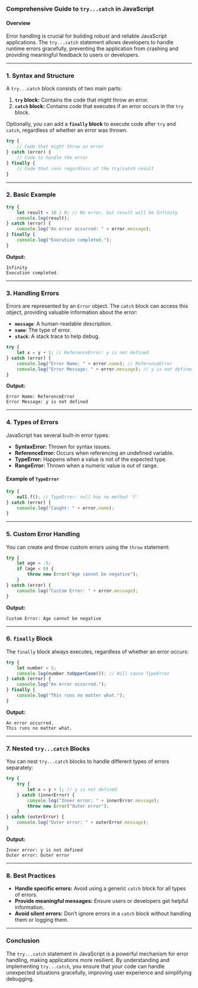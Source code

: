### Comprehensive Guide to `try...catch` in JavaScript

#### **Overview**
Error handling is crucial for building robust and reliable JavaScript applications. The `try...catch` statement allows developers to handle runtime errors gracefully, preventing the application from crashing and providing meaningful feedback to users or developers.

---

### **1. Syntax and Structure**

A `try...catch` block consists of two main parts:

1. **`try` block:** Contains the code that might throw an error.
2. **`catch` block:** Contains code that executes if an error occurs in the `try` block.

Optionally, you can add a **`finally` block** to execute code after `try` and `catch`, regardless of whether an error was thrown.

```javascript
try {
    // Code that might throw an error
} catch (error) {
    // Code to handle the error
} finally {
    // Code that runs regardless of the try/catch result
}
```

---

### **2. Basic Example**

```javascript
try {
    let result = 10 / 0; // No error, but result will be Infinity
    console.log(result);
} catch (error) {
    console.log("An error occurred: " + error.message);
} finally {
    console.log("Execution completed.");
}
```

**Output:**
```
Infinity
Execution completed.
```

---

### **3. Handling Errors**

Errors are represented by an `Error` object. The `catch` block can access this object, providing valuable information about the error:

- **`message`**: A human-readable description.
- **`name`**: The type of error.
- **`stack`**: A stack trace to help debug.

```javascript
try {
    let x = y + 1; // ReferenceError: y is not defined
} catch (error) {
    console.log("Error Name: " + error.name); // ReferenceError
    console.log("Error Message: " + error.message); // y is not defined
}
```

**Output:**
```
Error Name: ReferenceError
Error Message: y is not defined
```

---

### **4. Types of Errors**

JavaScript has several built-in error types:
- **SyntaxError:** Thrown for syntax issues.
- **ReferenceError:** Occurs when referencing an undefined variable.
- **TypeError:** Happens when a value is not of the expected type.
- **RangeError:** Thrown when a numeric value is out of range.

#### Example of `TypeError`
```javascript
try {
    null.f(); // TypeError: null has no method 'f'
} catch (error) {
    console.log("Caught: " + error.name);
}
```

---

### **5. Custom Error Handling**

You can create and throw custom errors using the `throw` statement:

```javascript
try {
    let age = -5;
    if (age < 0) {
        throw new Error("Age cannot be negative");
    }
} catch (error) {
    console.log("Custom Error: " + error.message);
}
```

**Output:**
```
Custom Error: Age cannot be negative
```

---

### **6. `finally` Block**

The `finally` block always executes, regardless of whether an error occurs:

```javascript
try {
    let number = 5;
    console.log(number.toUpperCase()); // Will cause TypeError
} catch (error) {
    console.log("An error occurred.");
} finally {
    console.log("This runs no matter what.");
}
```

**Output:**
```
An error occurred.
This runs no matter what.
```

---

### **7. Nested `try...catch` Blocks**

You can nest `try...catch` blocks to handle different types of errors separately:

```javascript
try {
    try {
        let x = y + 1; // y is not defined
    } catch (innerError) {
        console.log("Inner error: " + innerError.message);
        throw new Error("Outer error");
    }
} catch (outerError) {
    console.log("Outer error: " + outerError.message);
}
```

**Output:**
```
Inner error: y is not defined
Outer error: Outer error
```

---

### **8. Best Practices**
- **Handle specific errors:** Avoid using a generic `catch` block for all types of errors.
- **Provide meaningful messages:** Ensure users or developers get helpful information.
- **Avoid silent errors:** Don’t ignore errors in a `catch` block without handling them or logging them.

---

### **Conclusion**

The `try...catch` statement in JavaScript is a powerful mechanism for error handling, making applications more resilient. By understanding and implementing `try...catch`, you ensure that your code can handle unexpected situations gracefully, improving user experience and simplifying debugging.

